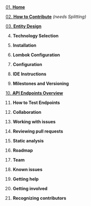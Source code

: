 [01. **Home**](https://github.com/scaleracademy/twitter-backend/wiki)

[02. **How to Contribute**](https://github.com/scaleracademy/twitter-backend/wiki/How-to-Contribute) _(needs Splitting)_

[03. **Entity Design**](https://github.com/scaleracademy/twitter-backend/wiki/Entity-Design)

04. **Technology Selection**

05. **Installation**

06. **Lombok Configuration**

07. **Configuration**

08. **IDE Instructions**

09. **Milestones and Versioning**

[10. **API Endpoints Overview**](https://github.com/scaleracademy/twitter-backend/wiki/API-Endpoints)

11. **How to Test Endpoints**

12. **Collaboration**

13. **Working with issues**

14. **Reviewing pull requests**

15. **Static analysis**

16. **Roadmap**

17. **Team**

18. **Known issues**

19. **Getting help**

20. **Getting involved**

21. **Recognizing contributors**

